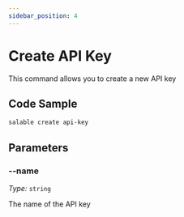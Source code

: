 ```yaml
---
sidebar_position: 4
---
```


# Create API Key

This command allows you to create a new API key

## Code Sample

```bash
salable create api-key
```

## Parameters

### --name

_Type:_ `string`

The name of the API key
